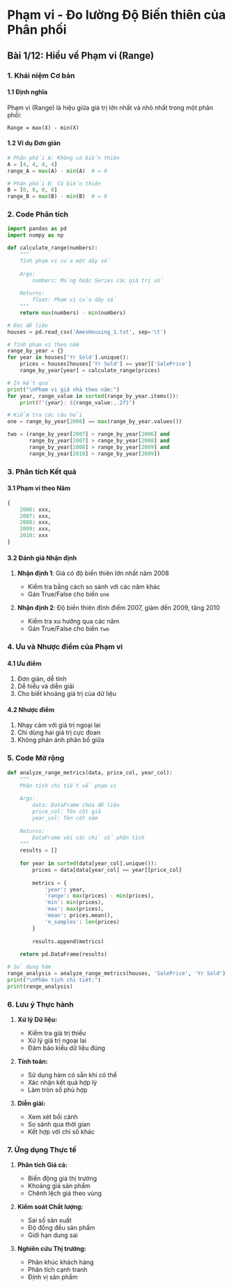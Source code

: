 # Phạm vi - Đo lường Độ Biến thiên của Phân phối
## Bài 1/12: Hiểu về Phạm vi (Range)

### 1. Khái niệm Cơ bản

#### 1.1 Định nghĩa
Phạm vi (Range) là hiệu giữa giá trị lớn nhất và nhỏ nhất trong một phân phối:
```
Range = max(X) - min(X)
```

#### 1.2 Ví dụ Đơn giản
```python
# Phân phối A: Không có biến thiên
A = [4, 4, 4, 4]
range_A = max(A) - min(A)  # = 0

# Phân phối B: Có biến thiên
B = [0, 8, 0, 8]
range_B = max(B) - min(B)  # = 8
```

### 2. Code Phân tích

```python
import pandas as pd
import numpy as np

def calculate_range(numbers):
    """
    Tính phạm vi của một dãy số
    
    Args:
        numbers: Mảng hoặc Series các giá trị số
        
    Returns:
        float: Phạm vi của dãy số
    """
    return max(numbers) - min(numbers)

# Đọc dữ liệu
houses = pd.read_csv('AmesHousing_1.txt', sep='\t')

# Tính phạm vi theo năm
range_by_year = {}
for year in houses['Yr Sold'].unique():
    prices = houses[houses['Yr Sold'] == year]['SalePrice']
    range_by_year[year] = calculate_range(prices)

# In kết quả
print("\nPhạm vi giá nhà theo năm:")
for year, range_value in sorted(range_by_year.items()):
    print(f"{year}: ${range_value:,.2f}")

# Kiểm tra các câu hỏi
one = range_by_year[2008] == max(range_by_year.values())

two = (range_by_year[2007] > range_by_year[2006] and
       range_by_year[2007] > range_by_year[2008] and
       range_by_year[2008] > range_by_year[2009] and
       range_by_year[2010] > range_by_year[2009])
```

### 3. Phân tích Kết quả

#### 3.1 Phạm vi theo Năm
```python
{
    2006: xxx,
    2007: xxx,
    2008: xxx,
    2009: xxx,
    2010: xxx
}
```

#### 3.2 Đánh giá Nhận định
1. **Nhận định 1**: Giá có độ biến thiên lớn nhất năm 2008
   - Kiểm tra bằng cách so sánh với các năm khác
   - Gán True/False cho biến `one`

2. **Nhận định 2**: Độ biến thiên đỉnh điểm 2007, giảm đến 2009, tăng 2010
   - Kiểm tra xu hướng qua các năm
   - Gán True/False cho biến `two`

### 4. Ưu và Nhược điểm của Phạm vi

#### 4.1 Ưu điểm
1. Đơn giản, dễ tính
2. Dễ hiểu và diễn giải
3. Cho biết khoảng giá trị của dữ liệu

#### 4.2 Nhược điểm
1. Nhạy cảm với giá trị ngoại lai
2. Chỉ dùng hai giá trị cực đoan
3. Không phản ánh phân bố giữa

### 5. Code Mở rộng

```python
def analyze_range_metrics(data, price_col, year_col):
    """
    Phân tích chi tiết về phạm vi
    
    Args:
        data: DataFrame chứa dữ liệu
        price_col: Tên cột giá
        year_col: Tên cột năm
        
    Returns:
        DataFrame với các chỉ số phân tích
    """
    results = []
    
    for year in sorted(data[year_col].unique()):
        prices = data[data[year_col] == year][price_col]
        
        metrics = {
            'year': year,
            'range': max(prices) - min(prices),
            'min': min(prices),
            'max': max(prices),
            'mean': prices.mean(),
            'n_samples': len(prices)
        }
        
        results.append(metrics)
    
    return pd.DataFrame(results)

# Sử dụng hàm
range_analysis = analyze_range_metrics(houses, 'SalePrice', 'Yr Sold')
print("\nPhân tích chi tiết:")
print(range_analysis)
```

### 6. Lưu ý Thực hành

1. **Xử lý Dữ liệu:**
   - Kiểm tra giá trị thiếu
   - Xử lý giá trị ngoại lai
   - Đảm bảo kiểu dữ liệu đúng

2. **Tính toán:**
   - Sử dụng hàm có sẵn khi có thể
   - Xác nhận kết quả hợp lý
   - Làm tròn số phù hợp

3. **Diễn giải:**
   - Xem xét bối cảnh
   - So sánh qua thời gian
   - Kết hợp với chỉ số khác

### 7. Ứng dụng Thực tế

1. **Phân tích Giá cả:**
   - Biến động giá thị trường
   - Khoảng giá sản phẩm
   - Chênh lệch giá theo vùng

2. **Kiểm soát Chất lượng:**
   - Sai số sản xuất
   - Độ đồng đều sản phẩm
   - Giới hạn dung sai

3. **Nghiên cứu Thị trường:**
   - Phân khúc khách hàng
   - Phân tích cạnh tranh
   - Định vị sản phẩm